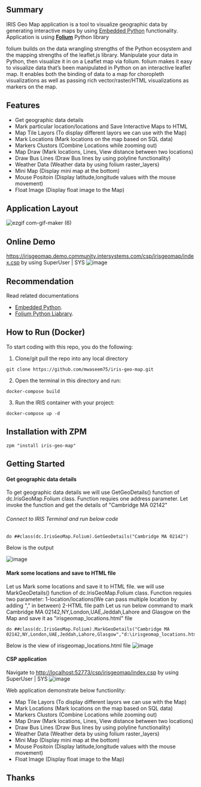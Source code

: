 ## Summary
IRIS Geo Map application is a tool to visualize geographic data by generating interactive maps by using [Embedded Python](https://docs.intersystems.com/irislatest/csp/docbook/DocBook.UI.Page.cls?KEY=PAGE_epython) functionality.
Application is using [**Folium**](https://python-visualization.github.io/folium/) Python library

folium builds on the data wrangling strengths of the Python ecosystem and the mapping strengths of the leaflet.js library. Manipulate your data in Python, then visualize it in on a Leaflet map via folium.
folium makes it easy to visualize data that’s been manipulated in Python on an interactive leaflet map. It enables both the binding of data to a map for choropleth visualizations as well as passing rich vector/raster/HTML visualizations as markers on the map.

## Features
* Get geographic data details
* Mark particular location/locations and Save Interactive Maps to HTML 
* Map Tile Layors (To display different layors we can use with the Map)
* Mark Locations (Mark locations on the map based on SQL data)
* Markers Clustors (Combine Locations while zooming out) 
* Map Draw (Mark locations, Lines, View distance between two locations)
* Draw Bus Lines (Draw Bus lines by using polyline functionality)
* Weather Data (Weather data by using folium raster_layers)
* Mini Map (Display mini map at the bottom)
* Mouse Positoin (Display latitude,longitude values with the mouse movement)
* Float Image (Display float image to the Map) 

## Application Layout
![ezgif com-gif-maker (6)](https://user-images.githubusercontent.com/18219467/216850208-95f9c854-0066-43dd-a1aa-3dd52cc55935.gif)

## Online Demo
https://irisgeomap.demo.community.intersystems.com/csp/irisgeomap/index.csp by using SuperUser | SYS
![image](https://user-images.githubusercontent.com/18219467/216850552-2f20e22c-8577-4642-9aaf-ccb3a78e57ff.png)


## Recommendation 
 Read related documentations 
* [Embedded Python](https://docs.intersystems.com/irislatest/csp/docbook/DocBook.UI.Page.cls?KEY=PAGE_epython).
* [Folium Python Liabrary](https://python-visualization.github.io/folium/).

## How to Run (Docker)

To start coding with this repo, you do the following:

1. Clone/git pull the repo into any local directory

```shell
git clone https://github.com/mwaseem75/iris-geo-map.git
```

2. Open the terminal in this directory and run:

```shell
docker-compose build
```

3. Run the IRIS container with your project:

```shell
docker-compose up -d
```
## Installation with ZPM
```
zpm "install iris-geo-map"
```

## Getting Started 
#### Get geographic data details
To get geographic data details we will use GetGeoDetails() function of dc.IrisGeoMap.Folium class. Function requies one address parameter.
Let invoke the function and get the details of "Cambridge MA 02142"
###### Connect to IRIS Terminal and run below code
```
do ##class(dc.IrisGeoMap.Folium).GetGeoDetails("Cambridge MA 02142")
```
Below is the output

![image](https://user-images.githubusercontent.com/18219467/216948111-94ec04a3-4b65-4c29-b5a0-a6a4fe367009.png)

#### Mark some locations and save to HTML file
Let us Mark some locations and save it to HTML file.
we will use MarkGeoDetails() function of dc.IrisGeoMap.Folium class. 
Function requies two parameter:
1-location/locations(We can pass multiple location by adding "," in between)
2-HTML file path
Let us run below command to mark Cambridge MA 02142,NY,London,UAE,Jeddah,Lahore and Glasgow on the Map and save it as "irisgeomap_locations.html" file
```
do ##class(dc.IrisGeoMap.Folium).MarkGeoDetails("Cambridge MA 02142,NY,London,UAE,Jeddah,Lahore,Glasgow","d:\irisgeomap_locations.html")
```
Below is the view of irisgeomap_locations.html file
![image](https://user-images.githubusercontent.com/18219467/216950085-c5f4d2ed-f7bf-41e0-ad85-7e83a3e83fa0.png)

#### CSP application
Navigate to [http://localhost:52773/csp/irisgeomap/index.csp](http://localhost:52773/csp/irisgeomap/index.csp) by using SuperUser | SYS
![image](https://user-images.githubusercontent.com/18219467/216952968-b7d8f1b0-8dc5-4ea5-95c2-f3c867f7ad5b.png)

Web application demonstrate below functionlity:
* Map Tile Layors (To display different layors we can use with the Map)
* Mark Locations (Mark locations on the map based on SQL data)
* Markers Clustors (Combine Locations while zooming out) 
* Map Draw (Mark locations, Lines, View distance between two locations)
* Draw Bus Lines (Draw Bus lines by using polyline functionality)
* Weather Data (Weather deta by using folium raster_layers)
* Mini Map (Display mini map at the bottom)
* Mouse Positoin (Display latitude,longitude values with the mouse movement)
* Float Image (Display float image to the Map) 


## Thanks
